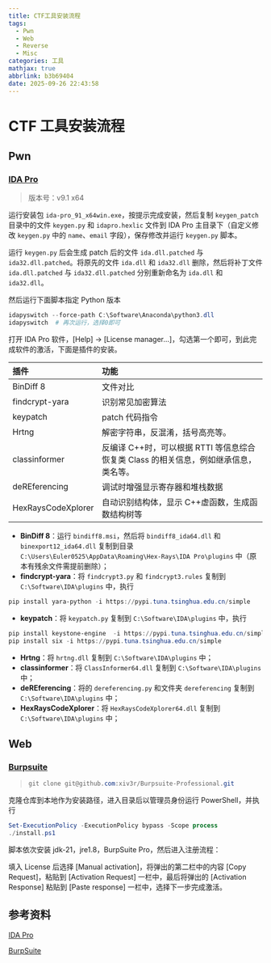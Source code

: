 ```yaml
---
title: CTF工具安装流程
tags:
  - Pwn
  - Web
  - Reverse
  - Misc
categories: 工具
mathjax: true
abbrlink: b3b69404
date: 2025-09-26 22:43:58
---
```


# CTF 工具安装流程

## Pwn

### [IDA Pro](https://pan.baidu.com/s/1IMTKHORAK8rNjjPZBVivmw?pwd=qcas)

> 版本号：v9.1 x64

运行安装包 `ida-pro_91_x64win.exe`，按提示完成安装，然后复制 `keygen_patch` 目录中的文件 `keygen.py` 和 `idapro.hexlic` 文件到 IDA Pro 主目录下（自定义修改 `keygen.py` 中的 `name`、`email` 字段），保存修改并运行 `keygen.py` 脚本。

运行 `keygen.py` 后会生成 patch 后的文件 `ida.dll.patched` 与 `ida32.dll.patched`。将原先的文件 `ida.dll` 和 `ida32.dll` 删除，然后将补丁文件 `ida.dll.patched` 与 `ida32.dll.patched` 分别重新命名为 `ida.dll` 和 `ida32.dll`。

然后运行下面脚本指定 Python 版本

```powershell
idapyswitch --force-path C:\Software\Anaconda\python3.dll
idapyswitch  # 再次运行，选择0即可
```

打开 IDA Pro 软件，[Help] → [License manager...]，勾选第一个即可，到此完成软件的激活，下面是插件的安装。

| 插件               | 功能                                                         |
| :----------------- | :----------------------------------------------------------- |
| BinDiff 8          | 文件对比                                                     |
| findcrypt-yara     | 识别常见加密算法                                             |
| keypatch           | patch 代码指令                                               |
| Hrtng              | 解密字符串，反混淆，括号高亮等。                             |
| classinformer      | 反编译 C++时，可以根据 RTTI 等信息综合恢复类 Class 的相关信息，例如继承信息，类名等。 |
| deREferencing      | 调试时增强显示寄存器和堆栈数据                               |
| HexRaysCodeXplorer | 自动识别结构体，显示 C++虚函数，生成函数结构树等             |

- **BinDiff 8**：运行 `bindiff8.msi`，然后将 `bindiff8_ida64.dll` 和 `binexport12_ida64.dll` 复制到目录 `C:\Users\Euler0525\AppData\Roaming\Hex-Rays\IDA Pro\plugins` 中（原本有残余文件需提前删除）；
- **findcrypt-yara**：将 `findcrypt3.py` 和 `findcrypt3.rules` 复制到 `C:\Software\IDA\plugins` 中，执行

```powershell
pip install yara-python -i https://pypi.tuna.tsinghua.edu.cn/simple
```

- **keypatch**：将 `keypatch.py` 复制到 `C:\Software\IDA\plugins` 中，执行

```powershell
pip install keystone-engine  -i https://pypi.tuna.tsinghua.edu.cn/simple
pip install six -i https://pypi.tuna.tsinghua.edu.cn/simple
```

- **Hrtng**：将 `hrtng.dll` 复制到 `C:\Software\IDA\plugins` 中；
- **classinformer**：将 `ClassInformer64.dll` 复制到 `C:\Software\IDA\plugins` 中；
- **deREferencing**：将的 `dereferencing.py` 和文件夹 `dereferencing` 复制到 `C:\Software\IDA\plugins` 中；
- **HexRaysCodeXplorer**：将 `HexRaysCodeXplorer64.dll` 复制到 `C:\Software\IDA\plugins` 中；

## Web

### [Burpsuite](https://github.com/Euler0525/Burpsuite-Professional)

> ```powershell
> git clone git@github.com:xiv3r/Burpsuite-Professional.git
> ```

克隆仓库到本地作为安装路径，进入目录后以管理员身份运行 PowerShell，并执行

```powershell
Set-ExecutionPolicy -ExecutionPolicy bypass -Scope process
./install.ps1
```

脚本依次安装 jdk-21，jre1.8，BurpSuite Pro，然后进入注册流程：

填入 License 后选择 [Manual activation]，将弹出的第二栏中的内容 [Copy Request]，粘贴到 [Activation Request] 一栏中，最后将弹出的 [Activation Response] 粘贴到 [Paste  response] 一栏中，选择下一步完成激活。

## 参考资料

[IDA Pro](https://mrx.hk/posts/f66fa9e6643dec79c46f35361986b601/)

[BurpSuite](https://github.com/xiv3r/Burpsuite-Professional)
